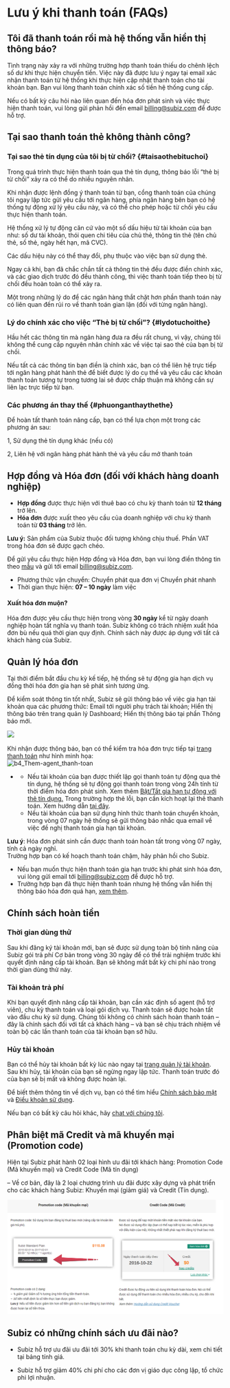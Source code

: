 # Lưu ý khi thanh toán \(FAQs\)

## Tôi đã thanh toán rồi mà hệ thống vẫn hiển thị thông báo? 

Tình trạng này xảy ra với những trường hợp thanh toán thiếu do chênh lệch số dư khi thực hiện chuyển tiền. Việc này đã được lưu ý ngay tại email xác nhận thanh toán từ hệ thống khi thực hiện cập nhật thanh toán cho tài khoản bạn. Bạn vui lòng thanh toán chính xác số tiền hệ thống cung cấp.

Nếu có bất kỳ câu hỏi nào liên quan đến hóa đơn phát sinh và việc thực hiện thanh toán, vui lòng gửi phản hồi đến email [billing@subiz.com](mailto:billing@subiz.com) để được hỗ trợ.

##  Tại sao thanh toán thẻ không thành công? 

### Tại sao thẻ tín dụng của tôi bị từ chối? {#taisaothebituchoi}

Trong quá trình thực hiện thanh toán qua thẻ tín dụng, thông báo lỗi “thẻ bị từ chối” xảy ra có thể do nhiều nguyên nhân.

Khi nhận được lệnh đồng ý thanh toán từ bạn, cổng thanh toán của chúng tôi ngay lập tức gửi yêu cầu tới ngân hàng, phía ngân hàng bên bạn có hệ thống tự động xử lý yêu cầu này, và có thể cho phép hoặc từ chối yêu cầu thực hiện thanh toán.

Hệ thống xử lý tự động căn cứ vào một số dấu hiệu từ tài khoản của bạn như: số dư tài khoản, thói quen chi tiêu của chủ thẻ, thông tin thẻ \(tên chủ thẻ, số thẻ, ngày hết hạn, mã CVC\).

Các dấu hiệu này có thể thay đổi, phụ thuộc vào việc bạn sử dụng thẻ.

Ngay cả khi, bạn đã chắc chắn tất cả thông tin thẻ đều được điền chính xác, và các giao dịch trước đó đều thành công, thì việc thanh toán tiếp theo bị từ chối đều hoàn toàn có thể xảy ra.

Một trong những lý do để các ngân hàng thắt chặt hơn phần thanh toán này có liên quan đến rủi ro về thanh toán gian lận \(đối với từng ngân hàng\).

### Lý do chính xác cho việc “Thẻ bị từ chối”? {#lydotuchoithe}

Hầu hết các thông tin mà ngân hàng đưa ra đều rất chung, vì vậy, chúng tôi không thể cung cấp nguyên nhân chính xác về việc tại sao thẻ của bạn bị từ chối.

Nếu tất cả các thông tin bạn điền là chính xác, bạn có thể liên hệ trực tiếp tới ngân hàng phát hành thẻ để biết được lý do cụ thể và yêu cầu các khoản thanh toán tương tự trong tương lai sẽ được chấp thuận mà không cần sự liên lạc trực tiếp từ bạn.

### Các phương án thay thế {#phuonganthaythethe}

Để hoàn tất thanh toán nâng cấp, bạn có thể lựa chọn một trong các phương án sau:

1, Sử dụng thẻ tín dụng khác \(nếu có\)

2, Liên hệ với ngân hàng phát hành thẻ và yêu cầu mở thanh toán

## Hợp đồng và Hóa đơn \(đối với khách hàng doanh nghiệp\) 

* **Hợp đồng** được thực hiện với thuê bao có chu kỳ thanh toán từ **12 tháng** trở lên.
* **Hóa đơn** được xuất theo yêu cầu của doanh nghiệp với chu kỳ thanh toán từ **03 tháng** trở lên.

**Lưu ý:** Sản phẩm của Subiz thuộc đối tượng không chịu thuế. Phần VAT trong hóa đơn sẽ được gạch chéo.

Để gửi yêu cầu thực hiện Hợp đồng và Hóa đơn, bạn vui lòng điền thông tin theo [mẫu](https://docs.subiz.com/wp-content/uploads/2017/12/Subiz_Th%C3%B4ng-tin-doanh-nghi%E1%BB%87p.doc) và gửi tới email [billing@subiz.com](mailto:billing@subiz.com).

* Phương thức vận chuyển: Chuyển phát qua đơn vị Chuyển phát nhanh
* Thời gian thực hiện: **07 – 10 ngày** làm việc

#### Xuất hóa đơn muộn?

Hóa đơn được yêu cầu thực hiện trong vòng **30 ngày** kể từ ngày doanh nghiệp hoàn tất nghĩa vụ thanh toán. Subiz không có trách nhiệm xuất hóa đơn bù nếu quá thời gian quy định. Chính sách này được áp dụng với tất cả khách hàng của Subiz.

##  Quản lý hóa đơn 

Tại thời điểm bắt đầu chu kỳ kế tiếp, hệ thống sẽ tự động gia hạn dịch vụ đồng thời hóa đơn gia hạn sẽ phát sinh tương ứng.

Để kiểm soát thông tin tốt nhất, Subiz sẽ gửi thông báo về việc gia hạn tài khoản qua các phương thức: Email tới người phụ trách tài khoản; Hiển thị thông báo trên trang quản lý Dashboard; Hiển thị thông báo tại phần Thông báo mới.

![](https://docs.subiz.com/wp-content/uploads/2016/01/overdue-invoice-1024x284.png)

Khi nhận được thông báo, bạn có thể kiểm tra hóa đơn trực tiếp tại [trang thanh toán](https://dashboard.subiz.com/subscription/index) như hình minh họa:  
![b4\_Them-agent\_thanh-toan](https://docs.subiz.com/wp-content/uploads/2015/10/b4_Them-agent_thanh-toan.png)

* * Nếu tài khoản của bạn được thiết lập gọi thanh toán tự động qua thẻ tín dụng, hệ thống sẽ tự động gọi thanh toán trong vòng 24h tính từ thời điểm hóa đơn phát sinh. Xem thêm [Bật/Tắt gia hạn tự động với thẻ tín dụng.](https://docs.subiz.com/quan-ly-thong-tin-goi-dich-vu/#tudonggiahan) Trong trường hợp thẻ lỗi, bạn cần kích hoạt lại thẻ thanh toán. Xem hướng dẫn [tại đây](https://docs.subiz.com/quan-ly-thong-tin-goi-dich-vu/#thaydoiphuongthucthanhtoan).
  * Nếu tài khoản của bạn sử dụng hình thức thanh toán chuyển khoản, trong vòng 07 ngày hệ thống sẽ gửi thông báo nhắc qua email về việc đề nghị thanh toán gia hạn tài khoản.

**Lưu ý**: Hóa đơn phát sinh cần được thanh toán hoàn tất trong vòng 07 ngày, tính cả ngày nghỉ.  
Trường hợp bạn có kế hoạch thanh toán chậm, hãy phản hồi cho Subiz.

* Nếu bạn muốn thực hiện thanh toán gia hạn trước khi phát sinh hóa đơn, vui lòng gửi email tới [billing@subiz.com](mailto:billing@subiz.com) để được hỗ trợ.
* Trường hợp bạn đã thực hiện thanh toán nhưng hệ thống vẫn hiển thị thông báo hóa đơn quá hạn, [xem thêm](https://docs.subiz.com/thong-bao-tai-khoan-co-hoa-don-qua-han/).

##  Chính sách hoàn tiền 

### Thời gian dùng thử

Sau khi đăng ký tài khoản mới, bạn sẽ được sử dụng toàn bộ tính năng của Subiz gói trả phí Cơ bản trong vòng 30 ngày để có thể trải nghiệm trước khi quyết định nâng cấp tài khoản. Bạn sẽ không mất bất kỳ chi phí nào trong thời gian dùng thử này.

### Tài khoản trả phí

Khi bạn quyết định nâng cấp tài khoản, bạn cần xác định số agent \(hỗ trợ viên\), chu kỳ thanh toán và loại gói dịch vụ. Thanh toán sẽ được hoàn tất vào đầu chu kỳ sử dụng. Chúng tôi không có chính sách hoàn thanh toán – đây là chính sách đối với tất cả khách hàng – và bạn sẽ chịu trách nhiệm về toàn bộ các lần thanh toán của tài khoản bạn sở hữu.

### Hủy tài khoản

Bạn có thể hủy tài khoản bất kỳ lúc nào ngay tại [trang quản lý tài khoản](https://dashboard.subiz.com/subscription/index).  
Sau khi hủy, tài khoản của bạn sẽ ngừng ngay lập tức. Thanh toán trước đó của bạn sẽ bị mất và không được hoàn lại.

Để biết thêm thông tin về dịch vụ, bạn có thể tìm hiểu [Chính sách bảo mật](http://subiz.com/vi/privacy-policy.html) và [Điều khoản sử dụng](http://subiz.com/vi/terms-of-service.html).

Nếu bạn có bất kỳ câu hỏi khác, hãy [chat với chúng tôi](http://subiz.com/vi).

## Phân biệt mã Credit và mã khuyến mại \(Promotion code\)

Hiện tại Subiz phát hành 02 loại hình ưu đãi tới khách hàng: Promotion Code \(Mã khuyến mại\) và Credit Code \(Mã tín dụng\)

– Về cơ bản, đây là 2 loại chương trình ưu đãi được xây dựng và phát triển cho các khách hàng Subiz: Khuyến mại \(giảm giá\) và Credit \(Tín dụng\).

![](../../.gitbook/assets/image%20%281%29.png)

## Subiz có những chính sách ưu đãi nào?

- Subiz hỗ trợ ưu đãi ưu đãi tới 30% khi thanh toán chu kỳ dài, xem chi tiết tại bảng tính giá.

- Subiz hỗ trợ giảm 40% chi phí cho các đơn vị giáo dục công lập, tổ chức phi lợi nhuận.

